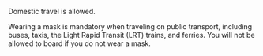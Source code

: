 Domestic travel is allowed.

Wearing a mask is mandatory when traveling on public transport, including buses, taxis, the Light Rapid Transit (LRT) trains, and ferries. You will not be allowed to board if you do not wear a mask.
